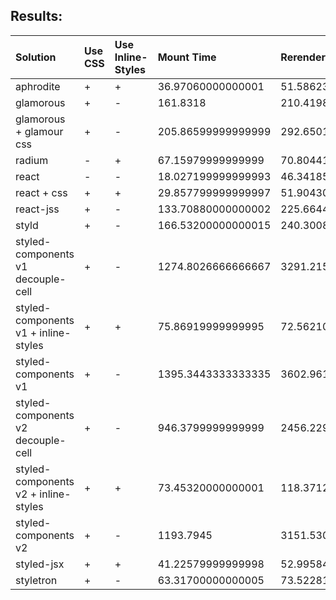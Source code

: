 ## Results:

Solution | Use CSS | Use Inline-Styles | Mount Time | Rerender time
:--- | :--- | :--- | :--- | :---
aphrodite | + | + | 36.97060000000001 | 51.586239999999975
glamorous | + | - | 161.8318 | 210.41988
glamorous + glamour css | + | - | 205.86599999999999 | 292.6501166666667
radium | - | + | 67.15979999999999 | 70.80441999999998
react | - | - | 18.027199999999993 | 46.34185999999999
react + css | + | + | 29.857799999999997 | 51.90430000000002
react-jss | + | - | 133.70880000000002 | 225.66444
styld | + | - | 166.53200000000015 | 240.30083999999997
styled-components v1 decouple-cell | + | - | 1274.8026666666667 | 3291.2158000000004
styled-components v1 + inline-styles | + | + | 75.86919999999995 | 72.56210000000002
styled-components v1 | + | - | 1395.3443333333335 | 3602.9619999999995
styled-components v2 decouple-cell | + | - | 946.3799999999999 | 2456.2298
styled-components v2 + inline-styles | + | + | 73.45320000000001 | 118.3712
styled-components v2 | + | - | 1193.7945 | 3151.5308
styled-jsx | + | + | 41.22579999999998 | 52.99584
styletron | + | - | 63.31700000000005 | 73.52281999999997
